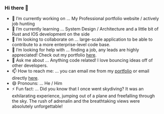 ### Hi there 👋
- 🔭 I’m currently working on ... My Professional portfolio website / actively job hunting 
- 🌱 I’m currently learning ... System Design / Architecture and a little bit of Rust and IOS development on the side  
- 👯 I’m looking to collaborate on ... large-scale application to be able to contribute to a more enterprise-level code base.
- 🤔 I’m looking for help with ... finding a job, any leads are highly appreciated! Check out my portfolio [here](https://www.michaelbazilejr.bio).
- 💬 Ask me about ... Anything code related! I love bouncing ideas off of other developers.
- 📫 How to reach me: ... you can email me from my [portfolio](https://www.michaelbazilejr.bio) or email directly [here](mailto:mr.michaelbazilejr@gmail.com?subject=Hi%20there%20%F0%9F%91%8B). 
- 😄 Pronouns: ... He / Him
- ⚡ Fun fact: ... Did you know that I once went skydiving? It was an exhilarating experience, jumping out of a plane and freefalling through the sky. The rush of adrenalin                       and the breathtaking views were absolutely unforgettable!
<!--
**michaelbazile/michaelbazile** is a ✨ _special_ ✨ repository because its `README.md` (this file) appears on your GitHub profile.

Here are some ideas to get you started:


-->
